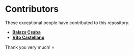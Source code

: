 # Contributors

These exceptional people have contributed to this repository:

* **[Balazs Csaba](https://github.com/balazscsaba2006)**
* **[Vito Castellano](https://github.com/Valkyrie00)**

Thank you very much! ⭐
